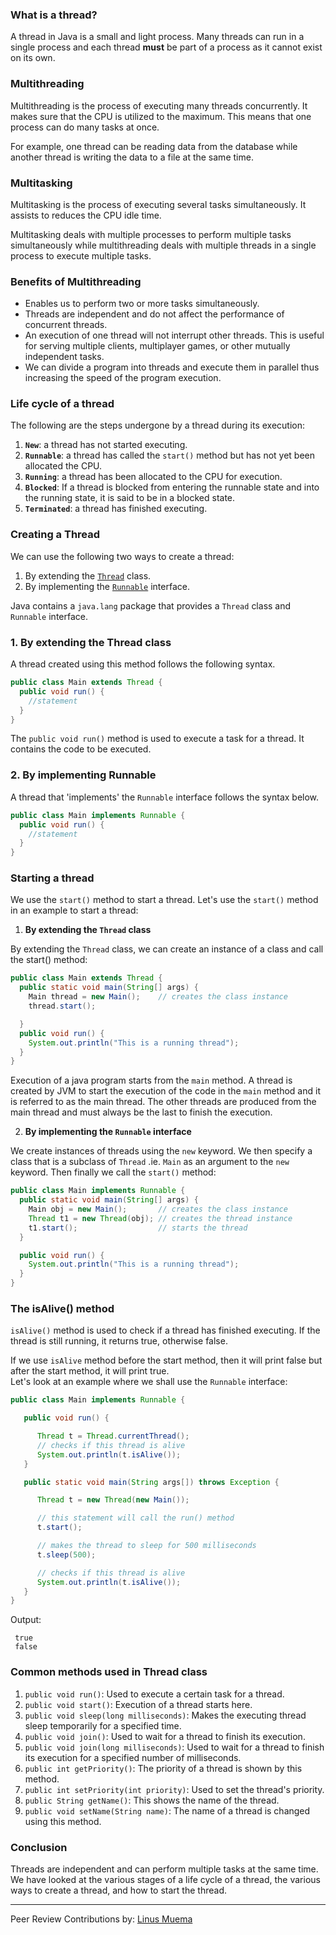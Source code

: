 ### What is a thread?

A thread in Java is a small and light process. Many threads can run in a single process and each thread **must** be part of a process as it cannot exist on its own.

### Multithreading

Multithreading is the process of executing many threads concurrently. It makes sure that the CPU is utilized to the maximum. This means that one process can do many tasks at once.

For example, one thread can be reading data from the database while another thread is writing the data to a file at the same time.

### Multitasking

Multitasking is the process of executing several tasks simultaneously. It assists to reduces the CPU idle time.

Multitasking deals with multiple processes to perform multiple tasks simultaneously while multithreading deals with multiple threads in a single process to execute multiple tasks.

### Benefits of Multithreading

- Enables us to perform two or more tasks simultaneously.
- Threads are independent and do not affect the performance of concurrent threads.
- An execution of one thread will not interrupt other threads. This is useful for serving multiple clients, multiplayer games, or other mutually independent tasks.
- We can divide a program into threads and execute them in parallel thus increasing the speed of the program execution.

### Life cycle of a thread

The following are the steps undergone by a thread during its execution:

1. **`New`**: a thread has not started executing.
2. **`Runnable`**: a thread has called the `start()` method but has not yet been allocated the CPU.
3. **`Running`**: a thread has been allocated to the CPU for execution.
4. **`Blocked`**: If a thread is blocked from entering the runnable state and into the running state, it is said to be in a blocked state.
5. **`Terminated`**: a thread has finished executing.

### Creating a Thread

We can use the following two ways to create a thread:

1. By extending the [`Thread`](https://www.javatpoint.com/creating-thread) class.
2. By implementing the [`Runnable`](https://www.javatpoint.com/creating-thread) interface.

Java contains a `java.lang` package that provides a `Thread` class and `Runnable` interface.

### 1. By extending the Thread class

A thread created using this method follows the following syntax.

```java
public class Main extends Thread {
  public void run() {
    //statement
  }
}
```

The `public void run()` method is used to execute a task for a thread. It contains the code to be executed.

### 2. By implementing Runnable

A thread that 'implements' the `Runnable` interface follows the syntax below.

```java
public class Main implements Runnable {
  public void run() {
    //statement
  }
}
```

### Starting a thread

We use the `start()` method to start a thread. Let's use the `start()` method in an example to start a thread:

1. **By extending the `Thread` class**

By extending the `Thread` class, we can create an instance of a class and call the start() method:

```java
public class Main extends Thread {
  public static void main(String[] args) {
    Main thread = new Main();    // creates the class instance
    thread.start();

  }
  public void run() {
    System.out.println("This is a running thread");
  }
}
```

Execution of a java program starts from the `main` method. A thread is created by JVM to start the execution of the code in the `main` method and it is referred to as the main thread. The other threads are produced from the main thread and must always be the last to finish the execution.

2. **By implementing the `Runnable` interface**

We create instances of threads using the `new` keyword. We then specify a class that is a subclass of `Thread` .ie. `Main` as an argument to the `new` keyword. Then finally we call the `start()` method:

```java
public class Main implements Runnable {
  public static void main(String[] args) {
    Main obj = new Main();       // creates the class instance
    Thread t1 = new Thread(obj); // creates the thread instance
    t1.start();                  // starts the thread
  }

  public void run() {
    System.out.println("This is a running thread");
  }
}
```

### The isAlive() method

`isAlive()` method is used to check if a thread has finished executing. If the thread is still running, it returns true, otherwise false.

If we use `isAlive` method before the start method, then it will print false but after the start method, it will print true.  
Let's look at an example where we shall use the `Runnable` interface:

```java
public class Main implements Runnable {

   public void run() {

      Thread t = Thread.currentThread();
      // checks if this thread is alive
      System.out.println(t.isAlive());
   }

   public static void main(String args[]) throws Exception {

      Thread t = new Thread(new Main());

      // this statement will call the run() method
      t.start();

      // makes the thread to sleep for 500 milliseconds
      t.sleep(500);

      // checks if this thread is alive
      System.out.println(t.isAlive());
   }
}
```

Output:

```
 true
 false
```

### Common methods used in Thread class

1. `public void run()`: Used to execute a certain task for a thread.
2. `public void start()`: Execution of a thread starts here.
3. `public void sleep(long milliseconds)`: Makes the executing thread sleep temporarily for a specified time.
4. `public void join()`: Used to wait for a thread to finish its execution.
5. `public void join(long milliseconds)`: Used to wait for a thread to finish its execution for a specified number of milliseconds.
6. `public int getPriority()`: The priority of a thread is shown by this method.
7. `public int setPriority(int priority)`: Used to set the thread's priority.
8. `public String getName()`: This shows the name of the thread.
9. `public void setName(String name)`: The name of a thread is changed using this method.

### Conclusion

Threads are independent and can perform multiple tasks at the same time. We have looked at the various stages of a life cycle of a thread, the various ways to create a thread, and how to start the thread.

---

Peer Review Contributions by: [Linus Muema](/engineering-education/authors/linus-muema/)
